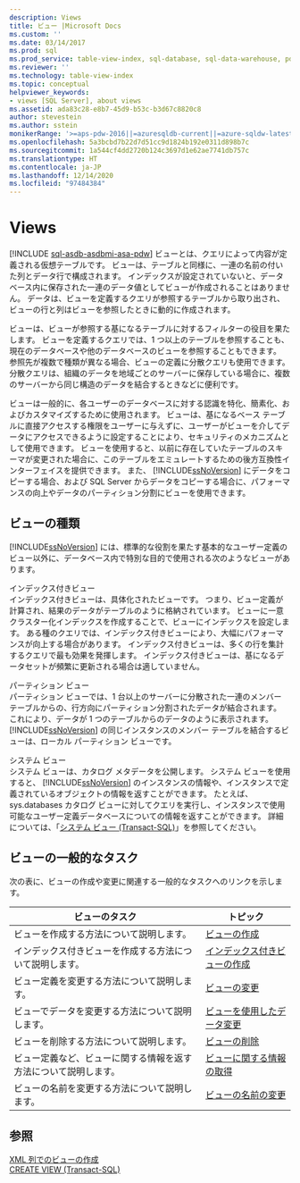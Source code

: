 ```yaml
---
description: Views
title: ビュー |Microsoft Docs
ms.custom: ''
ms.date: 03/14/2017
ms.prod: sql
ms.prod_service: table-view-index, sql-database, sql-data-warehouse, pdw
ms.reviewer: ''
ms.technology: table-view-index
ms.topic: conceptual
helpviewer_keywords:
- views [SQL Server], about views
ms.assetid: ada83c28-e8b7-45d9-b53c-b3d67c8820c8
author: stevestein
ms.author: sstein
monikerRange: '>=aps-pdw-2016||=azuresqldb-current||=azure-sqldw-latest||>=sql-server-2016||>=sql-server-linux-2017||=azuresqldb-mi-current'
ms.openlocfilehash: 5a3bcbd7b22d7d51cc9d1824b192e0311d898b7c
ms.sourcegitcommit: 1a544cf4dd2720b124c3697d1e62ae7741db757c
ms.translationtype: HT
ms.contentlocale: ja-JP
ms.lasthandoff: 12/14/2020
ms.locfileid: "97484384"
---
```

# <a name="views"></a>Views
[!INCLUDE [sql-asdb-asdbmi-asa-pdw](../../includes/applies-to-version/sql-asdb-asdbmi-asa-pdw.md)]
  ビューとは、クエリによって内容が定義される仮想テーブルです。 ビューは、テーブルと同様に、一連の名前の付いた列とデータ行で構成されます。 インデックスが設定されていないと、データベース内に保存された一連のデータ値としてビューが作成されることはありません。 データは、ビューを定義するクエリが参照するテーブルから取り出され、ビューの行と列はビューを参照したときに動的に作成されます。  
  
 ビューは、ビューが参照する基になるテーブルに対するフィルターの役目を果たします。 ビューを定義するクエリでは、1 つ以上のテーブルを参照することも、現在のデータベースや他のデータベースのビューを参照することもできます。 参照先が複数で種類が異なる場合、ビューの定義に分散クエリも使用できます。 分散クエリは、組織のデータを地域ごとのサーバーに保存している場合に、複数のサーバーから同じ構造のデータを結合するときなどに便利です。  
  
 ビューは一般的に、各ユーザーのデータベースに対する認識を特化、簡素化、およびカスタマイズするために使用されます。 ビューは、基になるベース テーブルに直接アクセスする権限をユーザーに与えずに、ユーザーがビューを介してデータにアクセスできるように設定することにより、セキュリティのメカニズムとして使用できます。 ビューを使用すると、以前に存在していたテーブルのスキーマが変更された場合に、このテーブルをエミュレートするための後方互換性インターフェイスを提供できます。 また、 [!INCLUDE[ssNoVersion](../../includes/ssnoversion-md.md)] にデータをコピーする場合、および SQL Server からデータをコピーする場合に、パフォーマンスの向上やデータのパーティション分割にビューを使用できます。  
  
## <a name="types-of-views"></a>ビューの種類  
 [!INCLUDE[ssNoVersion](../../includes/ssnoversion-md.md)] には、標準的な役割を果たす基本的なユーザー定義のビュー以外に、データベース内で特別な目的で使用される次のようなビューがあります。  
  
 インデックス付きビュー  
 インデックス付きビューは、具体化されたビューです。 つまり、ビュー定義が計算され、結果のデータがテーブルのように格納されています。 ビューに一意クラスター化インデックスを作成することで、ビューにインデックスを設定します。 ある種のクエリでは、インデックス付きビューにより、大幅にパフォーマンスが向上する場合があります。 インデックス付きビューは、多くの行を集計するクエリで最も効果を発揮します。 インデックス付きビューは、基になるデータセットが頻繁に更新される場合は適していません。  
  
 パーティション ビュー  
 パーティション ビューでは、1 台以上のサーバーに分散された一連のメンバー テーブルからの、行方向にパーティション分割されたデータが結合されます。 これにより、データが 1 つのテーブルからのデータのように表示されます。 [!INCLUDE[ssNoVersion](../../includes/ssnoversion-md.md)] の同じインスタンスのメンバー テーブルを結合するビューは、ローカル パーティション ビューです。  
  
 システム ビュー  
 システム ビューは、カタログ メタデータを公開します。 システム ビューを使用すると、 [!INCLUDE[ssNoVersion](../../includes/ssnoversion-md.md)] のインスタンスの情報や、インスタンスで定義されているオブジェクトの情報を返すことができます。 たとえば、sys.databases カタログ ビューに対してクエリを実行し、インスタンスで使用可能なユーザー定義データベースについての情報を返すことができます。 詳細については、「[システム ビュー &#40;Transact-SQL&#41;](../../t-sql/language-reference.md)」を参照してください。  
  
## <a name="common-view-tasks"></a>ビューの一般的なタスク  
 次の表に、ビューの作成や変更に関連する一般的なタスクへのリンクを示します。  
  
|ビューのタスク|トピック|  
|----------------|-----------|  
|ビューを作成する方法について説明します。|[ビューの作成](../../relational-databases/views/create-views.md)|  
|インデックス付きビューを作成する方法について説明します。|[インデックス付きビューの作成](../../relational-databases/views/create-indexed-views.md)|  
|ビュー定義を変更する方法について説明します。|[ビューの変更](../../relational-databases/views/modify-views.md)|  
|ビューでデータを変更する方法について説明します。|[ビューを使用したデータ変更](../../relational-databases/views/modify-data-through-a-view.md)|  
|ビューを削除する方法について説明します。|[ビューの削除](../../relational-databases/views/delete-views.md)|  
|ビュー定義など、ビューに関する情報を返す方法について説明します。|[ビューに関する情報の取得](../../relational-databases/views/get-information-about-a-view.md)|  
|ビューの名前を変更する方法について説明します。|[ビューの名前の変更](../../relational-databases/views/rename-views.md)|  
  
## <a name="see-also"></a>参照  
 [XML 列でのビューの作成](../../relational-databases/xml/create-views-over-xml-columns.md)   
 [CREATE VIEW &#40;Transact-SQL&#41;](../../t-sql/statements/create-view-transact-sql.md)  
  
